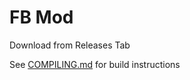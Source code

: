 # FB Mod

Download from Releases Tab

See [COMPILING.md](https://github.com/barry-allen07/FB-Mod/blob/master/COMPILING.md) for build instructions
